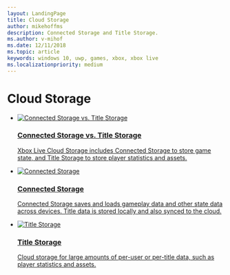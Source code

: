 ```yaml
---
layout: LandingPage
title: Cloud Storage
author: mikehoffms
description: Connected Storage and Title Storage.
ms.author: v-mihof
ms.date: 12/11/2018
ms.topic: article
keywords: windows 10, uwp, games, xbox, xbox live
ms.localizationpriority: medium
---
```


<h1>Cloud Storage</h1>

<ul class="cardsY panelContent cols cols2">
    <li>
        <a href="connected-storage-vs-title-storage.md">
            <div class="cardSize">
                <div class="cardPadding">
                    <div class="card">
                        <div class="cardImageOuter">
                            <div class="cardImage">
                                <img src="images/getting_started/xboxicon1.svg" alt="Connected Storage vs. Title Storage" />
                            </div>
                        </div>
                        <div class="cardText">
                            <h3>Connected Storage vs. Title Storage</h3>
                            <p>Xbox Live Cloud Storage includes Connected Storage to store game state, and Title Storage to store player statistics and assets.</p>
                        </div>
                    </div>
                </div>
            </div>
        </a>
    </li>
    <li>
        <a href="connected-storage/connected-storage.md">
            <div class="cardSize">
                <div class="cardPadding">
                    <div class="card">
                        <div class="cardImageOuter">
                            <div class="cardImage">
                                <img src="images/getting_started/xboxicon1.svg" alt="Connected Storage" />
                            </div>
                        </div>
                        <div class="cardText">
                            <h3>Connected Storage</h3>
                            <p>Connected Storage saves and loads gameplay data and other state data across devices. Title data is stored locally and also synced to the cloud.</p>
                        </div>
                    </div>
                </div>
            </div>
        </a>
    </li>
    <li>
        <a href="xbox-live-title-storage/xbl-title-storage.md">
            <div class="cardSize">
                <div class="cardPadding">
                    <div class="card">
                        <div class="cardImageOuter">
                            <div class="cardImage">
                                <img src="images/getting_started/xboxicon1.svg" alt="Title Storage" />
                            </div>
                        </div>
                        <div class="cardText">
                            <h3>Title Storage</h3>
                            <p>Cloud storage for large amounts of per-user or per-title data, such as player statistics and assets.</p>
                        </div>
                    </div>
                </div>
            </div>
        </a>
    </li>
</ul>
